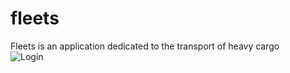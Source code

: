 # fleets
 Fleets is an application dedicated to the transport of heavy cargo<br>
 ![Login](https://raw.githubusercontent.com/ingleonelrv/fleets/blob/master/assets/login.png)

